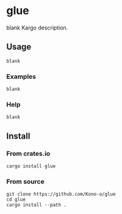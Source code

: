 # glue

blank Kargo description.

## Usage

```
blank
```

### Examples

```
blank
```

### Help

```
blank
```

## Install

### From crates.io

```
cargo install glue
```

### From source

```
git clone https://github.com/Kono-o/glue
cd glue
cargo install --path .
```
